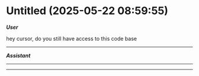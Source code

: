 <!-- Generated by SpecStory -->

# Untitled (2025-05-22 08:59:55)

_**User**_

hey cursor, do you still have access to this code base

---

_**Assistant**_



---



---

